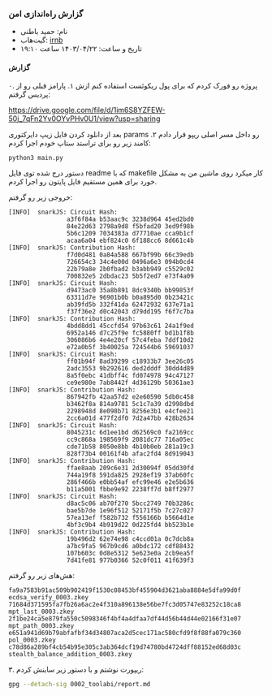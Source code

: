 ### گزارش راه‌اندازی امن

* نام:‌ حمید باطنی
* گیت‌هاب: ‌[irnb](https://github.com/irnb)
* تاریخ و ساعت: ‌۱۴۰۳/۰۴/۲۲ ساعت ۱۹:۱۰

#### گزارش
۰. پروژه رو فورک کردم که برای پول ریکوئست استفاده کنم ازش
۱. پارامز قبلی رو از پردیس گرفتم:

 https://drive.google.com/file/d/1im6S8YZFEW-50j_7qFn2Yv0OYvPHv0U1/view?usp=sharing

بعد از دانلود کردن فایل زیپ دایرکتوری params رو داخل مسر اصلی ریپو قرار دادم
۲. کامند زیر رو برای تراستد ستاپ خودم اجرا کردم:

```bash
python3 main.py
```
دستور درج شده توی فایل readme که با makefile کار میکرد روی ماشین من به مشکل خورد برای همین مستقیم فایل پایتون رو اجرا کردم. 

خروجی زیر رو گرفتم:

```
[INFO]  snarkJS: Circuit Hash: 
                a3f6f84a b53aac9c 3238d964 45ed2bd0
                84e22d63 2798a9d8 f5bfad20 3ed9f98b
                5b6c1209 7034383a d77710ae cca9b1cf
                acaa6a04 ebf824c0 6f188cc6 8d661c4b
[INFO]  snarkJS: Contribution Hash: 
                f7d0d481 0a84a588 667bf99b 66c39edb
                726654c3 34c4e00d 0496a6e3 094b0cd4
                22b79a8e 2b0fbad2 b3abb949 c5529c02
                700832e5 2dbdac23 5b5f2ed7 e73f4a09
[INFO]  snarkJS: Circuit Hash: 
                d9473ac0 35a8b891 8dc9340b bb99853f
                63311d7e 96901b0b b0a895d0 0b23421c
                ab39fd5b 332f41da 62472932 637e71a1
                f37f36e2 d0c42043 d79dd195 f6f7c7ba
[INFO]  snarkJS: Contribution Hash: 
                4bdd8dd1 45ccfd54 97b63c61 24a1f9ed
                6952a146 d7c25f9e fc5880ff bd1b1f8b
                306086b6 4e4e20cf 57c4feba 7ddf10d2
                e72a0b5f 3b40025a 724544b6 59691037
[INFO]  snarkJS: Circuit Hash: 
                ff01b94f 8ad39299 c18933b7 3ee26c05
                2adc3553 9b292616 ded2dddf 30dd4d89
                8a5f0ebc 41dbff4c fd074978 94c47127
                ce9e980e 7ab8442f 4d36129b 50361ae3
[INFO]  snarkJS: Contribution Hash: 
                867942fb 42aa57d2 e2e60590 5db0c458
                b3462f8a 814a9781 5c1c7a39 d2998dbd
                2298948d 8e098b71 8256e3b1 e4cfee21
                2cc6a01d 477f2df0 7d2a47bb 428b2634
[INFO]  snarkJS: Circuit Hash: 
                8045231c 6d1ee1bd d62569c0 fa2169cc
                cc9c868a 198569f9 2081dc77 716a05ec
                cde71b58 8050e8bb 4b10b0eb 281a19c3
                828f73b4 00161f4b afac2fd4 8d919043
[INFO]  snarkJS: Contribution Hash: 
                ffae8aab 209c6e31 2d30094f 05dd30fd
                744a19f8 591da825 2928ef19 37ab60fc
                286f466b e0bb54af efc99e46 e2e5b636
                b11a5001 fbbe9e92 2238ff7d b8ff2977
[INFO]  snarkJS: Circuit Hash: 
                d8ac5c06 ab70f270 5bcc2749 70b3286c
                bae5b7de 1e96f512 52171f5b 7c27c027
                57ea13ef f582b732 f556166b b5664d1e
                4bf3c9b4 4b919d22 0d225fd4 bb523b1e
[INFO]  snarkJS: Contribution Hash: 
                19b496d2 62e74e98 c4ccd01a 0c7dcb8a
                a7bc9fa5 967b9cd6 a0bdc172 cdf88432
                107b603c 0d8e5312 5e623e0a 2cb9ea5f
                7d41fe81 977b0366 52c0f011 41f639f3
```

هش‌های زیر رو گرفتم:
```
fa9a7583b91ac509b902419f1530c08453bf455904d3621aba8884e5dfa99d0f ecdsa_verify_0003.zkey
71684d371595fa7fb26a6ac2e4f310a896138e56be7fc3d05747e83252c18ca8 mpt_last_0003.zkey
2f1be24ca5e879fa550c5098346f4bf4a4dfaa7df44d56b44d44e02166f31e07 mpt_path_0003.zkey
e651a941d69b79abfafbf34d34807aca2d5cec171ac580cfd9f8f88fa079c360 pol_0003.zkey
c78d86a289bf4cb54b95e305c3ab364dcf19d74780bd4724dff88152ed68d03c stealth_balance_addition_0003.zkey
```

۳. ریپورت نوشتم و با دستور زیر ساینش کردم:
```bash
gpg --detach-sig 0002_toolabi/report.md
```